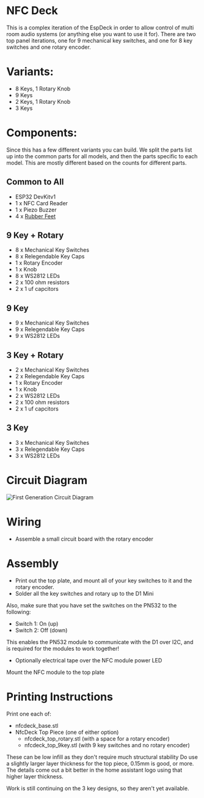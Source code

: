 # NFC Deck
This is a complex iteration of the EspDeck in order to allow control of multi room audio systems (or anything else you want to use it for). There are two top panel iterations, one for 9 mechanical key switches, and one for 8 key switches and one rotary encoder.

# Variants:
  * 8 Keys, 1 Rotary Knob
  * 9 Keys
  * 2 Keys, 1 Rotary Knob
  * 3 Keys

# Components:
Since this has a few different variants you can build. We split the parts list up into the common parts for all models, and then the parts specific to each model. This are mostly different based on the counts for different parts.

## Common to All
  * ESP32 DevKitv1
  * 1 x NFC Card Reader
  * 1 x Piezo Buzzer
  * 4 x [Rubber Feet](https://www.amazon.com/dp/B06XPCLN23)

## 9 Key + Rotary
  * 8  x Mechanical Key Switches
  * 8  x Relegendable Key Caps
  * 1  x Rotary Encoder
  * 1  x Knob
  * 8  x WS2812 LEDs
  * 2  x 100 ohm resistors
  * 2  x 1 uf capcitors

## 9 Key
  * 9  x Mechanical Key Switches
  * 9  x Relegendable Key Caps
  * 9 x WS2812 LEDs

## 3 Key + Rotary
  * 2  x Mechanical Key Switches
  * 2  x Relegendable Key Caps
  * 1  x Rotary Encoder
  * 1  x Knob
  * 2  x WS2812 LEDs
  * 2  x 100 ohm resistors
  * 2  x 1 uf capcitors

## 3 Key
  * 3  x Mechanical Key Switches
  * 3  x Relegendable Key Caps
  * 3 x WS2812 LEDs

# Circuit Diagram
![First Generation Circuit Diagram](/nfcdeck/assets/nfcdeck_circuit.svg)

# Wiring
- Assemble a small circuit board with the rotary encoder 

# Assembly

- Print out the top plate, and mount all of your key switches to it and the rotary encoder.
- Solder all the key switches and rotary up to the D1 Mini

Also, make sure that you have set the switches on the PN532 to the following:
- Switch 1: On (up)
- Switch 2: Off (down)

This enables the PN532 module to communicate with the D1 over I2C, and is required for the modules to work together!

- Optionally electrical tape over the NFC module power LED

Mount the NFC module to the top plate


# Printing Instructions
Print one each of:

 *  nfcdeck_base.stl
 *  NfcDeck Top Piece (one of either option)
	*  nfcdeck_top_rotary.stl (with a space for a rotary encoder)
	*  nfcdeck_top_9key.stl   (with 9 key switches and no rotary encoder)

These can be low infill as they don't require much structural stability
Do use a slightly larger layer thickness for the top piece, 0.15mm is good, or more. The details come out a bit better in the home assistant logo using that higher layer thickness.

Work is still continuing on the 3 key designs, so they aren't yet available.
